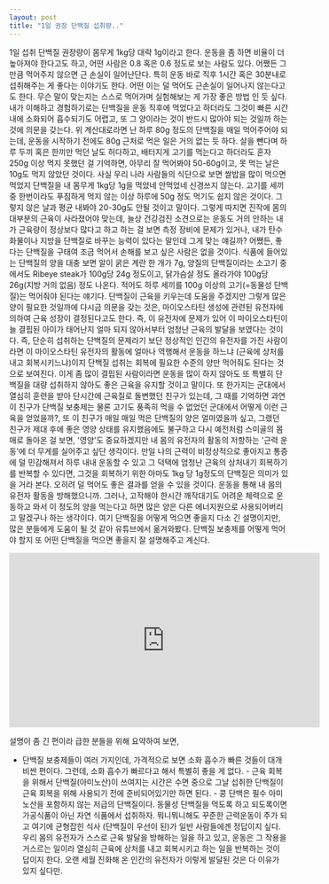 ```yaml
---
layout: post
title: "1일 권장 단백질 섭취량.."
---
```


1일 섭취 단백질 권장량이 몸무게 1kg당 대략 1g이라고 한다. 운동을 좀 하면 비율이 더 높아져야 한다고도 하고, 어떤 사람은 0.8 혹은 0.6 정도로 보는 사람도 있다. 어쨌든 그만큼 먹어주지 않으면 근 손실이 일어난단다. 특히 운동 바로 직후 1시간 혹은 30분내로 섭취해주는 게 좋다는 이야기도 한다. 어떤 이는 덜 먹어도 근손실이 일어나지 않는다고도 한다. 무슨 말이 맞는지는 스스로 먹어가며 실험해보는 게 가장 좋은 방법 인 듯 싶다.
내가 이해하고 경험하기로는 단백질을 운동 직후에 먹었다고 하더라도 그것이 빠른 시간내에 소화되어 흡수되기도 어렵고, 또 그 양이라는 것이 반드시 많아야 되는 것일까 하는 것에 의문을 갖는다. 
위 계산대로라면 난 하루 80g 정도의 단백질을 매일 먹어주어야 되는데, 운동을 시작하기 전에도 80g 근처로 먹은 일은 거의 없는 듯 하다. 살을 뺀다며 하루 두끼 혹은 한끼만 먹던 날도 허다하고, 배터지게 고기를 먹는다고 하더라도 혼자 250g 이상 먹지 못했던 걸 기억하면, 아무리 잘 먹어봐야 50-60g이고, 못 먹는 날은 10g도 먹지 않았던 것이다. 사실 우리 나라 사람들의 식단으로 보면 쌀밥을 많이 먹으면 먹었지 단백질을 내 몸무게 1kg당 1g을 먹었네 안먹었네 신경쓰지 않는다. 고기를 세끼 중 한번이라도 푸짐하게 먹지 않는 이상 하루에 50g 정도 먹기도 쉽지 않은 것이다. 
그렇지 않은 날과 평균 내봐야 20-30g도 안될 것이고 말이다. 그렇게 따지면 진작에 몸의 대부분의 근육이 사라졌어야 맞는데, 늘상 건강검진 소견으로는 운동도 거의 안하는 내가 근육량이 정상보다 많다고 하고 하는 걸 보면 측정 장비에 문제가 있거나, 내가 탄수화물이나 지방을 단백질로 바꾸는 능력이 있다는 말인데 그게 맞는 얘길까?
어쨌든, 좋다는 단백질을 구태여 조금 먹어서 손해를 보고 싶은 사람은 없을 것이다. 식품에 들어있는 단백질의 양을 대충 보면 알이 굵은 계란 한 개가 7g, 양질의 단백질이라는 소고기 중에서도 Ribeye steak가 100g당 24g 정도이고, 닭가슴살 정도 올라가야 100g당 26g(지방 거의 없음) 정도 나온다. 적어도 하루 세끼를 100g 이상의 고기(=동물성 단백질)는 먹어줘야 된다는 얘기다. 
단백질이 근육을 키우는데 도움을 주겠지만 그렇게 많은 양이 필요한 것일까에 다시금 의문을 갖는 것은, 마이오스타틴 생성에 관련된 유전자에 의하여 근육 성장이 결정된다고도 한다. 즉, 이 유전자에 문제가 있어 이 마이오스타틴이 늘 결핍된 아이가 태어난지 얼마 되지 않아서부터 엄청난 근육의 발달을 보였다는 것이다. 즉, 단순히 섭취하는 단백질의 문제라기 보단 정상적인 인간의 유전자를 가진 사람이라면 이 마이오스타틴 유전자의 활동에 얼마나 역행해서 운동을 하느냐 (근육에 상처를 내고 회복시키느냐)이지 단백질 섭취는 회복에 필요한 수준의 양만 먹어줘도 된다는 것으로 보여진다. 이게 좀 많이 결핍된 사람이라면 운동을 많이 하지 않아도 또 특별히 단백질을 대량 섭취하지 않아도 좋은 근육을 유지할 것이고 말이다. 
또 한가지는 군대에서 열심히 훈련을 받아 단시간에 근육질로 돌변했던 친구가 있는데, 그 때를 기억하면 과연 이 친구가 단백질 보충제는 물론 고기도 풍족히 먹을 수 없었던 군대에서 어떻게 이런 근육을 얻었을까?, 또 이 친구가 매일 매일 먹은 단백질의 양은 얼마였을까 싶고, 그랬던 친구가 제대 후에 좋은 영양 상태를 유지했음에도 불구하고 다시 예전처럼 스미골의 몸매로 돌아온 걸 보면, '영양'도 중요하겠지만 내 몸의 유전자의 활동의 저항하는 '근력 운동'에 더 무게를 실어주고 싶단 생각이다.
만일 나의 근력이 비정상적으로 좋아지고 통증에 덜 민감해져서 하루 내내 운동할 수 있고 그 덕택에 엄청난 근육의 상처내기 회복하기를 반복할 수 있다면, 그것을 회복하기 위한 아마도 1kg 당 1g정도의 단백질은 의미가 있을 거라 본다. 오히려 덜 먹어도 좋은 결과를 얻을 수 있을 것이다. 운동을 통해 내 몸의 유전자 활동을 방해했으니까. 그러나, 고작해야 한시간 깨작대기도 어려운 체력으로 운동하고 와서 이 정도의 양을 먹는다고 하면 많은 양은 다른 에너지원으로 사용되어버리고 말겠구나 하는 생각이다. 
여기 단백질을 어떻게 먹으면 좋을지 다소 긴 설명이지만, 많은 분들에게 도움이 될 것 같아 유튜브에서 옮겨와봤다. 단백질 보충제를 어떻게 먹어야 할지 또 어떤 단백질을 먹으면 좋을지 잘 설명해주고 계신다.

<iframe width="560" height="315" src="https://www.youtube.com/embed/CC7W55jIulU" frameborder="0" allowfullscreen=""></iframe>

설명이 좀 긴 편이라 급한 분들을 위해 요약하여 보면,
- 단백질 보충제들이 여러 가지인데, 가격적으로 보면 소화 흡수가 빠른 것들이 대개 비싼 편이다. 그런데, 소화 흡수가 빠르다고 해서 특별히 좋을 게 없다. - 근육 회복을 위해서 단백질(아미노산)이 쓰여지는 시간은 수면 중으로 그날 섭취한 단백질이 근육 회복을 위해 사용되기 전에 준비되어있기만 하면 된다. - 콩 단백은 필수 아미노산을 포함하지 않는 저급의 단백질이다. 동물성 단백질을 먹도록 하고 되도록이면 가공식품이 아닌 자연 식품에서 섭취하자.
뭐니뭐니해도 꾸준한 근력운동이 주가 되고 여기에 균형잡힌 식사 (단백질이 우선이 된)가 일반 사람들에겐 정답이지 싶다. 우리 몸의 유전자가 스스로 근육 발달을 방해하는 일을 하고 있고, 운동은 그 작용을 거스르는 일이라 열심히 근육에 상처를 내고 회복시키고 하는 일을 반복하는 것이 답이지 한다. 오랜 세월 진화해 온 인간의 유전자가 이렇게 발달된 것은 다 이유가 있지 싶다만.

